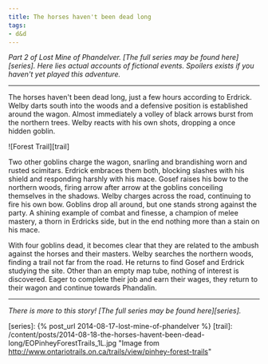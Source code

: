 ```yaml
---
title: The horses haven't been dead long
tags:
- d&d
---
```


_Part 2 of Lost Mine of Phandelver. [The full series may be found here][series]. Here lies actual accounts of fictional events. Spoilers exists if you haven't yet played this adventure._

---

The horses haven't been dead long, just a few hours according to Erdrick. Welby darts south into the woods and a defensive position is established around the wagon. Almost immediately a volley of black arrows burst from the northern trees. Welby reacts with his own shots, dropping a once hidden goblin.

![Forest Trail][trail]

Two other goblins charge the wagon, snarling and brandishing worn and rusted scimitars. Erdrick embraces them both, blocking slashes with his shield and responding harshly with his mace. Gosef raises his bow to the northern woods, firing arrow after arrow at the goblins conceiling themselves in the shadows. Welby charges across the road, continuing to fire his own bow. Goblins drop all around, but one stands strong against the party. A shining example of combat and finesse, a champion of melee mastery, a thorn in Erdricks side, but in the end nothing more than a stain on his mace.

With four goblins dead, it becomes clear that they are related to the ambush against the horses and their masters. Welby searches the northern woods, finding a trail not far from the road. He returns to find Gosef and Erdrick studying the site. Other than an empty map tube, nothing of interest is discovered. Eager to complete their job and earn their wages, they return to their wagon and continue towards Phandalin.


--- 

_There is more to this story! [The full series may be found here][series]._

[series]: {% post_url 2014-08-17-lost-mine-of-phandelver %}
[trail]: /content/posts/2014-08-18-the-horses-havent-been-dead-long/EOPinheyForestTrails_1L.jpg "Image from http://www.ontariotrails.on.ca/trails/view/pinhey-forest-trails"


